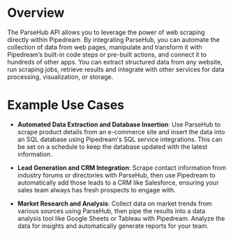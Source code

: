# Overview

The ParseHub API allows you to leverage the power of web scraping directly within Pipedream. By integrating ParseHub, you can automate the collection of data from web pages, manipulate and transform it with Pipedream’s built-in code steps or pre-built actions, and connect it to hundreds of other apps. You can extract structured data from any website, run scraping jobs, retrieve results and integrate with other services for data processing, visualization, or storage.

# Example Use Cases

- **Automated Data Extraction and Database Insertion**: Use ParseHub to scrape product details from an e-commerce site and insert the data into an SQL database using Pipedream's SQL service integrations. This can be set on a schedule to keep the database updated with the latest information.

- **Lead Generation and CRM Integration**: Scrape contact information from industry forums or directories with ParseHub, then use Pipedream to automatically add those leads to a CRM like Salesforce, ensuring your sales team always has fresh prospects to engage with.

- **Market Research and Analysis**: Collect data on market trends from various sources using ParseHub, then pipe the results into a data analysis tool like Google Sheets or Tableau with Pipedream. Analyze the data for insights and automatically generate reports for your team.
